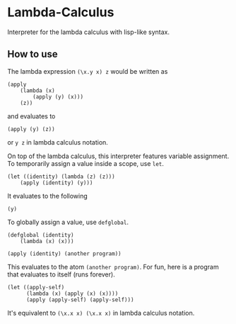 # Lambda-Calculus
Interpreter for the lambda calculus with lisp-like syntax.

## How to use
The lambda expression `(\x.y x) z` would be written as
```
(apply
    (lambda (x)
        (apply (y) (x)))
    (z))
```
and evaluates to
```
(apply (y) (z))
```
or `y z` in lambda calculus notation.

On top of the lambda calculus, this interpreter features variable assignment. To temporarily assign a value inside a scope, use `let`.
```
(let ((identity) (lambda (z) (z)))
    (apply (identity) (y)))
```
It evaluates to the following
```
(y)
```
To globally assign a value, use `defglobal`.
```
(defglobal (identity)
    (lambda (x) (x)))

(apply (identity) (another program))
```
This evaluates to the atom `(another program)`. For fun, here is a program that evaluates to itself (runs forever).
```
(let ((apply-self)
      (lambda (x) (apply (x) (x))))
      (apply (apply-self) (apply-self)))
```
It's equivalent to `(\x.x x) (\x.x x)` in lambda calculus notation.
